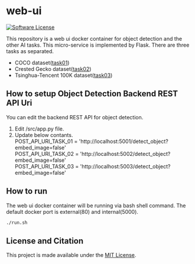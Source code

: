 # web-ui

[![Software License](https://img.shields.io/badge/license-MIT-brightgreen.svg?style=flat-square)](LICENSE)

This repository is a web ui docker container for object detection and the other AI tasks. This micro-service is implemented by Flask. There are three tasks as separated.  
- COCO dataset([task01](http://ai.bakevision.com/task01))  
- Crested Gecko dataset([task02](http://ai.bakevision.com/task02))  
- Tsinghua-Tencent 100K dataset([task03](http://ai.bakevision.com/task03))  

## How to setup Object Detection Backend REST API Uri
You can edit the backend REST API for object detection.  

1. Edit /src/app.py file.  
2. Update below contants.   
POST_API_URI_TASK_01 = 'http://localhost:5001/detect_object?embed_image=false'  
POST_API_URI_TASK_02 = 'http://localhost:5002/detect_object?embed_image=false'  
POST_API_URI_TASK_03 = 'http://localhost:5003/detect_object?embed_image=false'  

## How to run  
The web ui docker container will be running via bash shell command. The default docker port is external(80) and internal(5000).  

```bash
./run.sh
```

## License and Citation

This project is made available under the [MIT License](https://github.com/asyncbridge/web-ui/blob/master/LICENSE).
